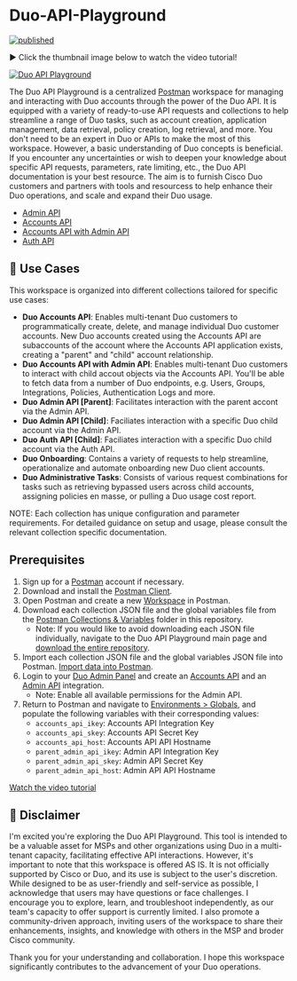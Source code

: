 # Duo-API-Playground

[![published](https://static.production.devnetcloud.com/codeexchange/assets/images/devnet-published.svg)](https://developer.cisco.com/codeexchange/github/repo/it-jonjon/Duo-API-Playground)

▶️   Click the thumbnail image below to watch the video tutorial!

[![Duo API Playground](https://github.com/it-jonjon/Duo-API-Playground/blob/main/Images/duo_api_playground_image.png?raw=true)](https://app.vidcast.io/share/5ed27a58-3a8c-4aa2-8ce3-836fe086ef43)



The Duo API Playground is a centralized [Postman](https://postman.com) workspace for managing and interacting with Duo accounts through the power of the Duo API. It is equipped with a variety of ready-to-use API requests and collections to help streamline a range of Duo tasks, such as account creation, application management, data retrieval, policy creation, log retrieval, and more.
You don't need to be an expert in Duo or APIs to make the most of this workspace. However, a basic understanding of Duo concepts is beneficial. If you encounter any uncertainties or wish to deepen your knowledge about specific API requests, parameters, rate limiting, etc., the Duo API documentation is your best resource. The aim is to furnish Cisco Duo customers and partners with tools and resourcess to help enhance their Duo operations, and scale and expand their Duo usage.

* [Admin API](https://duo.com/docs/adminapi)
* [Accounts API](https://duo.com/docs/accountsapi)
* [Accounts API with Admin API](https://duo.com/docs/accountsapi#using-accounts-api-with-admin-api)
* [Auth API](https://duo.com/docs/authapi)


## 🚀 Use Cases

This workspace is organized into different collections tailored for specific use cases:
* **Duo Accounts API**: Enables multi-tenant Duo customers to programmatically create, delete, and manage individual Duo customer accounts. New Duo accounts created using the Accounts API are subaccounts of the account where the Accounts API application exists, creating a "parent" and "child" account relationship.
* **Duo Accounts API with Admin API**: Enables multi-tenant Duo customers to interact with child accout objects via the Accounts API. You'll be able to fetch data from a number of Duo endpoints, e.g. Users, Groups, Integrations, Policies, Authentication Logs and more.
* **Duo Admin API [Parent]**: Facilitates interaction with the parent accont via the Admin API.
* **Duo Admin API [Child]**: Faciliates interaction with a specific Duo child account via the Admin API.
* **Duo Auth API [Child]**: Faciliates interaction with a specific Duo child account via the Auth API.
* **Duo Onboarding**: Contains a variety of requests to help streamline, operationalize and automate onboarding new Duo client accounts.
* **Duo Administrative Tasks**: Consists of various request combinations for tasks such as retrieving bypassed users across child accounts, assigning policies en masse, or pulling a Duo usage cost report.

NOTE: Each collection has unique configuration and parameter requirements. For detailed guidance on setup and usage, please consult the relevant collection specific documentation.


## Prerequisites

1. Sign up for a [Postman](https://www.postman.com/) account if necessary.
2. Download and install the [Postman Client](https://www.getpostman.com/apps).
3. Open Postman and create a new [Workspace](https://learning.postman.com/docs/getting-started/first-steps/creating-your-first-workspace/) in Postman.
4. Download each collection JSON file and the global variables file from the [Postman Collections & Variables](https://github.com/it-jonjon/Duo-API-Playground/tree/2144d8871a1fa10a760bcfcecc7bf7d1641ad2c6/Postman%20Collections%20%26%20Variables) folder in this repository.
    - Note: If you would like to avoid downloading each JSON file individually, navigate to the Duo API Playground main page and [download the entire repository](https://docs.github.com/en/repositories/working-with-files/using-files/downloading-source-code-archives).
5. Import each collection JSON file and the global variables JSON file into Postman. [Import data into Postman](https://learning.postman.com/docs/getting-started/importing-and-exporting/importing-data/).
6. Login to your [Duo Admin Panel](https://admin.duosecurity.com/) and create an [Accounts API](https://duo.com/docs/accountsapi#first-steps) and an [Admin API](https://duo.com/docs/adminapi#first-steps) integration.
    - Note: Enable all available permissions for the Admin API.
7. Return to Postman and navigate to [Environments > Globals](https://learning.postman.com/docs/sending-requests/variables/variables/#variable-scopes), and populate the following variables with their corresponding values:
    - `accounts_api_ikey`: Accounts API Integration Key
    - `accounts_api_skey`: Accounts API Secret Key
    - `accounts_api_host`: Accounts API API Hostname
    - `parent_admin_api_ikey`: Admin API Integration Key
    - `parent_admin_api_skey`: Admin API Secret Key
    - `parent_admin_api_host`: Admin API API Hostname

[Watch the video tutorial](https://app.vidcast.io/share/5ed27a58-3a8c-4aa2-8ce3-836fe086ef43)
   

## 🚩 Disclaimer
I'm  excited you're exploring the Duo API Playground. This tool is intended to be a valuable asset for MSPs and other organizations using Duo in a multi-tenant capacity, facilitating effective API interactions. However, it's important to note that this workspace is offered AS IS. It is not officially supported by Cisco or Duo, and its use is subject to the user's discretion.
While designed to be as user-friendly and self-service as possible, I acknowledge that users may have questions or face challenges. I encourage you to explore, learn, and troubleshoot independently, as our team's capacity to offer support is currently limited. I also promote a community-driven approach, inviting users of the workspace to share their enhancements, insights, and knowledge with others in the MSP and broder Cisco community.

Thank you for your understanding and collaboration. I hope this workspace significantly contributes to the advancement of your Duo operations.



